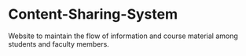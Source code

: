 # Content-Sharing-System
Website to maintain the flow of information and course material among students and faculty members.

